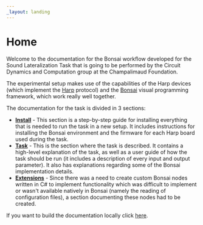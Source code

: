 ```yaml
---
_layout: landing
---
```


# Home

Welcome to the documentation for the Bonsai workflow developed for the Sound Lateralization Task that is going to be performed by the Circuit Dynamics and Computation group at the Champalimaud Foundation.

The experimental setup makes use of the capabilities of the Harp devices (which implement the [Harp](https://harp-tech.org/) protocol) and the [Bonsai](https://bonsai-rx.org/) visual programming framework, which work really well together. 

The documentation for the task is divided in 3 sections:
- **[Install](./installation/bonsai.md)** - This section is a step-by-step guide for installing everything that is needed to run the task in a new setup. It includes instructions for installing the Bonsai environment and the firmware for each Harp board used during the task.
- **[Task](./articles/introduction.md)** - This is the section where the task is described. It contains a high-level explanation of the task, as well as a user guide of how the task should be run (it includes a description of every input and output parameter). It also has explanations regarding some of the Bonsai implementation details.
- **[Extensions](./api/Extensions.yml)** - Since there was a need to create custom Bonsai nodes written in C# to implement functionality which was difficult to implement or wasn't available natively in Bonsai (namely the reading of configuration files), a section documenting these nodes had to be created.

If you want to build the documentation locally click [here](./documentation.md).